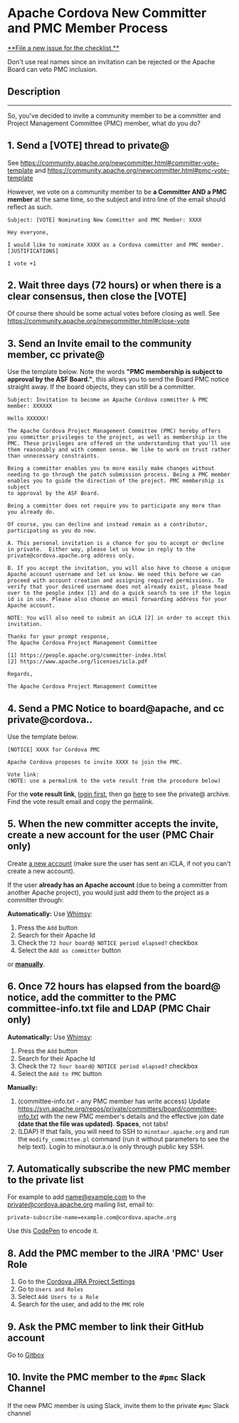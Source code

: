 # Apache Cordova New Committer and PMC Member Process


<a href="https://github.com/apache/cordova-new-committer-and-pmc/issues/new" class="btn btn-primary float-right" role="button" data-hotkey="c">
**File a new issue for the checklist.**</a>

Don't use real names since an invitation can be rejected or the Apache Board can veto PMC inclusion.

## Description
---

So, you've decided to invite a community member to be a committer and Project Management Committee (PMC) member, what do you do?

## 1. Send a [VOTE] thread to private@

See https://community.apache.org/newcommitter.html#committer-vote-template and https://community.apache.org/newcommitter.html#pmc-vote-template

However, we vote on a community member to be **a Committer AND a PMC member** at the same time, so the subject and intro line of the email should reflect as such.



```
Subject: [VOTE] Nominating New Committer and PMC Member: XXXX

Hey everyone,

I would like to nominate XXXX as a Cordova committer and PMC member.
[JUSTIFICATIONS]

I vote +1
```

## 2. Wait three days (72 hours) or when there is a clear consensus, then close the [VOTE]

Of course there should be some actual votes before closing as well. See https://community.apache.org/newcommitter.html#close-vote

## 3. Send an Invite email to the community member, cc private@

Use the template below. Note the words **"PMC membership is subject
to approval by the ASF Board."**, this allows you to send the Board PMC notice straight away. If the board objects, they can still be a committer.

```
Subject: Invitation to become an Apache Cordova committer & PMC member: XXXXXX

Hello XXXXXX!
 
The Apache Cordova Project Management Committee (PMC) hereby offers
you committer privileges to the project, as well as membership in the
PMC. These privileges are offered on the understanding that you'll use
them reasonably and with common sense. We like to work on trust rather
than unnecessary constraints.

Being a committer enables you to more easily make changes without
needing to go through the patch submission process. Being a PMC member
enables you to guide the direction of the project. PMC membership is subject
to approval by the ASF Board.

Being a committer does not require you to participate any more than
you already do.

Of course, you can decline and instead remain as a contributor,
participating as you do now.

A. This personal invitation is a chance for you to accept or decline
in private.  Either way, please let us know in reply to the
private@cordova.apache.org address only.

B. If you accept the invitation, you will also have to choose a unique
Apache account username and let us know. We need this before we can
proceed with account creation and assigning required permissions. To
verify that your desired username does not already exist, please head
over to the people index [1] and do a quick search to see if the login
id is in use. Please also choose an email forwarding address for your
Apache account.

NOTE: You will also need to submit an iCLA [2] in order to accept this invitation.

Thanks for your prompt response,
The Apache Cordova Project Management Committee

[1] https://people.apache.org/committer-index.html
[2] https://www.apache.org/licenses/icla.pdf

Regards,

The Apache Cordova Project Management Committee
```

## 4. Send a PMC Notice to board@apache, and cc private@cordova..

Use the template below. 

```
[NOTICE] XXXX for Cordova PMC

Apache Cordova proposes to invite XXXX to join the PMC.

Vote link:  
(NOTE: use a permalink to the vote result from the procedure below)
```

For the **vote result link**, 
[login first](https://lists.apache.org/oauth.html), then go [here](https://lists.apache.org/list.html?private@cordova.apache.org) to see the private@ archive. Find the vote result email and copy the permalink.

## 5. When the new committer accepts the invite, create a new account for the user (PMC Chair only)

Create [a new account](https://whimsy.apache.org/officers/acreq) (make sure the user has sent an iCLA, if not you can't create a new account).

If the user **already has an Apache account** (due to being a committer from another Apache project), you would just add them to the project as a committer through: 

**Automatically:**
Use [Whimsy](https://whimsy.apache.org/roster/committee/cordova):
1. Press the `Add` button
2. Search for their Apache Id
3. Check the `72 hour board@ NOTICE period elapsed?` checkbox
4. Select the `Add as committer` button

or **[manually](https://www.apache.org/dev/pmc.html#SVNaccess)**.

## 6. Once 72 hours has elapsed from the board@ notice, add the committer to the PMC committee-info.txt file and LDAP (PMC Chair only)

**Automatically:**
Use [Whimsy](https://whimsy.apache.org/roster/committee/cordova):
1. Press the `Add` button
2. Search for their Apache Id
3. Check the `72 hour board@ NOTICE period elapsed?` checkbox
4. Select the `Add to PMC` button

**Manually:**
1. (committee-info.txt - any PMC member has write access) Update https://svn.apache.org/repos/private/committers/board/committee-info.txt with the new PMC member's details and the effective join date **(date that the file was updated)**. **Spaces**, not tabs!
2. (LDAP) If that fails, you will need to SSH to `minotaur.apache.org` and run the `modify_committee.pl` command (run it without parameters to see the help text). Login to minotaur.a.o is only through public key SSH.

## 7. Automatically subscribe the new PMC member to the private list

For example to add name@example.com to the private@cordova.apache.org mailing list, email to:
```
private-subscribe-name=example.com@cordova.apache.org
```
Use this [CodePen](https://codepen.io/shazron/pen/yXVbXr) to encode it.

## 8. Add the PMC member to the JIRA 'PMC' User Role

1. Go to the [Cordova JIRA Project Settings](https://issues.apache.org/jira/plugins/servlet/project-config/CB/summary)
2. Go to `Users and Roles`
3. Select `Add Users to a Role`
4. Search for the user, and add to the `PMC` role

## 9. Ask the PMC member to link their GitHub account

Go to [Gitbox](https://gitbox.apache.org/setup/)

## 10. Invite the PMC member to the `#pmc` Slack Channel

If the new PMC member is using Slack, invite them to the private `#pmc` Slack channel
